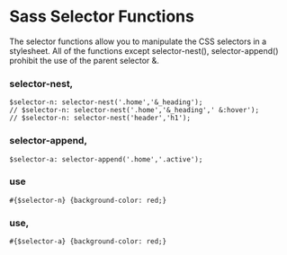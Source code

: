 # Sass Selector Functions

The selector functions allow you to manipulate the CSS selectors in a stylesheet. All of the functions except selector-nest(), selector-append() prohibit the use of the parent selector &.

### selector-nest,

```
$selector-n: selector-nest('.home','&_heading');
// $selector-n: selector-nest('.home','&_heading',' &:hover');
// $selector-n: selector-nest('header','h1');
```
### selector-append,

```
$selector-a: selector-append('.home','.active');
```
### use 

```
#{$selector-n} {background-color: red;}
```
### use,
```
#{$selector-a} {background-color: red;}
```